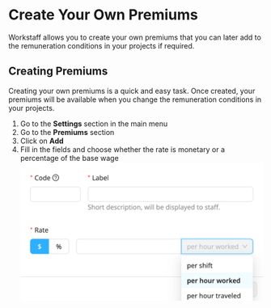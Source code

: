 # Create Your Own Premiums 

Workstaff allows you to create your own premiums that you can later add to the remuneration conditions in your projects if required.


## Creating Premiums
Creating your own premiums is a quick and easy task. Once created, your premiums will be available when you change the remuneration conditions in your projects.
1. Go to the **Settings** section in the main menu
2. Go to the **Premiums** section
3. Click on **Add**
4. Fill in the fields and choose whether the rate is monetary or a percentage of the base wage
![Premiums.png](Images/Premiums.png)